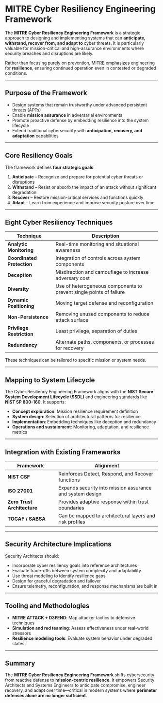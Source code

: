 # MITRE Cyber Resiliency Engineering Framework

The **MITRE Cyber Resiliency Engineering Framework** is a strategic approach to designing and implementing systems that can **anticipate, withstand, recover from, and adapt to** cyber threats. It is particularly valuable for mission-critical and high-assurance environments where security breaches and disruptions are likely.

Rather than focusing purely on prevention, MITRE emphasizes engineering for **resilience**, ensuring continued operation even in contested or degraded conditions.

---

## Purpose of the Framework

- Design systems that remain trustworthy under advanced persistent threats (APTs)
- Enable **mission assurance** in adversarial environments
- Promote proactive defense by embedding resilience into the system lifecycle
- Extend traditional cybersecurity with **anticipation, recovery, and adaptation** capabilities

---

## Core Resiliency Goals

The framework defines **four strategic goals**:

1. **Anticipate** – Recognize and prepare for potential cyber threats or disruptions
2. **Withstand** – Resist or absorb the impact of an attack without significant degradation
3. **Recover** – Restore mission-critical services and functions quickly
4. **Adapt** – Learn from experience and improve security posture over time

---

## Eight Cyber Resiliency Techniques

| Technique | Description |
|-----------|-------------|
| **Analytic Monitoring** | Real-time monitoring and situational awareness |
| **Coordinated Protection** | Integration of controls across system components |
| **Deception** | Misdirection and camouflage to increase adversary cost |
| **Diversity** | Use of heterogeneous components to prevent single points of failure |
| **Dynamic Positioning** | Moving target defense and reconfiguration |
| **Non-Persistence** | Removing unused components to reduce attack surface |
| **Privilege Restriction** | Least privilege, separation of duties |
| **Redundancy** | Alternate paths, components, or processes for recovery |

These techniques can be tailored to specific mission or system needs.

---

## Mapping to System Lifecycle

The Cyber Resiliency Engineering Framework aligns with the **NIST Secure System Development Lifecycle (SSDL)** and engineering standards like **NIST SP 800-160**. It supports:

- **Concept exploration**: Mission resilience requirement definition
- **System design**: Selection of architectural patterns for resilience
- **Implementation**: Embedding techniques like deception and redundancy
- **Operations and sustainment**: Monitoring, adaptation, and resilience metrics

---

## Integration with Existing Frameworks

| Framework | Alignment |
|----------|-----------|
| **NIST CSF** | Reinforces Detect, Respond, and Recover functions |
| **ISO 27001** | Expands security into mission assurance and system design |
| **Zero Trust Architecture** | Provides adaptive response within trust boundaries |
| **TOGAF / SABSA** | Can be mapped to architectural layers and risk profiles |

---

## Security Architecture Implications

Security Architects should:
- Incorporate cyber resiliency goals into reference architectures
- Evaluate trade-offs between system complexity and adaptability
- Use threat modeling to identify resilience gaps
- Design for graceful degradation and failover
- Ensure telemetry, reconfiguration, and response mechanisms are built in

---

## Tooling and Methodologies

- **MITRE ATT&CK + D3FEND**: Map attacker tactics to defensive techniques
- **Simulation and red teaming**: Assess effectiveness under real-world stressors
- **Resilience modeling tools**: Evaluate system behavior under degraded states

---

## Summary

The **MITRE Cyber Resiliency Engineering Framework** shifts cybersecurity from reactive defense to **mission-centric resilience**. It empowers Security Architects and Systems Engineers to anticipate compromise, engineer recovery, and adapt over time—critical in modern systems where **perimeter defenses alone are no longer sufficient**.